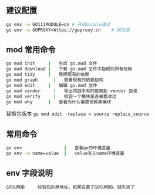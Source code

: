## 建议配置

```sh
go env -w GO111MODULE=on # 开启module模式
go env -w GOPROXY=https://goproxy.cn    # 换包源
```

## mod 常用命令

```sh
go mod init	    |   生成 go.mod 文件
go mod download	|   下载 go.mod 文件中指明的所有依赖
go mod tidy	    |   整理现有的依赖
go mod graph	  |   查看现有的依赖结构
go mod edit	    |   编辑 go.mod 文件
go mod vendor	  |   导出项目所有的依赖到 vendor 目录
go mod verify	  |   校验一个模块是否被篡改过
go mod why	    |   查看为什么需要依赖某模块
```

替换包版本 `go mod edit -replace = source replace_source`

## 常用命令

```sh
go env                |   查看go的环境变量
go env -w name=value  |   value写入name环境变量
```

## env 字段说明

```sh
GOSUMDB     校验包的原地址，如果设置了GOSUMDB，就失效了
```
